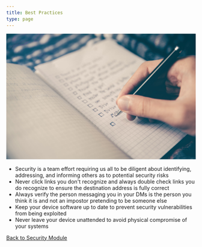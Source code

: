 ```yaml
---
title: Best Practices
type: page
---
```


![Best Practices](/images/security/best-practices.jpeg "Best Practices")

- Security is a team effort requiring us all to be diligent about identifying, addressing, and informing others as to potential security risks
- Never click links you don't recognize and always double check links you do recognize to ensure the destination address is fully correct
- Always verify the person messaging you in your DMs is the person you think it is and not an impostor pretending to be someone else
- Keep your device software up to date to prevent security vulnerabilities from being exploited
- Never leave your device unattended to avoid physical compromise of your systems

[Back to Security Module](/security)
